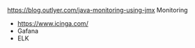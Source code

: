 https://blog.outlyer.com/java-monitoring-using-jmx
Monitoring
 + https://www.icinga.com/
 + Gafana
 + ELK 
